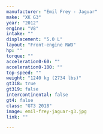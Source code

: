 ```yaml
---
manufacturer: "Emil Frey - Jaguar"
make: "XK G3"
year: "2012"
engine: "V8"
intake: ""
displacement: "5.0 L"
layout: "Front-engine RWD"
hp: ""
torque: ""
acceleration0-60: ""
acceleration0-100: ""
top-speed: ""
weight: "1240 kg (2734 lbs)"
gt318: true
gt319: false
intercontinental: false
gt4: false
class: "GT3 2018"
image: emil-frey-jaguar-g3.jpg
link: ""

---
```


